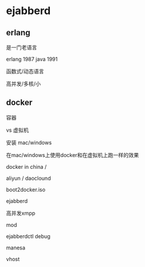 ejabberd
========

## erlang

是一门老语言

erlang 1987
java 1991

函数式/动态语言

高并发/多核/小

## docker

容器

vs 虚拟机

安装 mac/windows

  在mac/windows上使用docker和在虚拟机上跑一样的效果

docker in china /

  aliyun / daoclound

  boot2docker.iso

ejabberd

  高并发xmpp

  mod

  ejabberdctl debug

  manesa

  vhost

